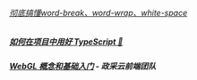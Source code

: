 ###### [彻底搞懂word-break、word-wrap、white-space](https://juejin.cn/post/6844903667863126030)
##### [如何在项目中用好 TypeScript 🤔](https://juejin.cn/post/7058868160706904078)
##### [WebGL 概念和基础入门](https://juejin.cn/post/6994940475459731463) - 政采云前端团队

